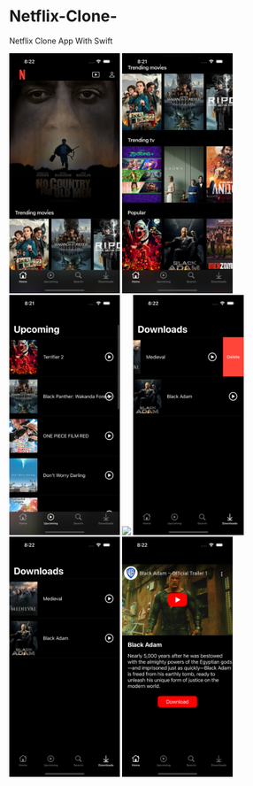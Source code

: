 # Netflix-Clone-
Netflix Clone App With Swift





<p float="left">
  
   <img src="https://github.com/ElifYu/Netflix-Clone-/blob/main/Netflix%20Clone/Assets.xcassets/image2.imageset/image2.png" width="200" />
   <img src="https://github.com/ElifYu/Netflix-Clone-/blob/main/Netflix%20Clone/Assets.xcassets/image3.imageset/image3.png" width="200" />
   <img src="https://github.com/ElifYu/Netflix-Clone-/blob/main/Netflix%20Clone/Assets.xcassets/image4.imageset/image4.png" width="200" />
   <img src="https://github.com/ElifYu/Netflix-Clone-/blob/main/Netflix%20Clone/Assets.xcassets/image5.imageset/image5.png" width="200" />
   <img src="https://github.com/ElifYu/Netflix-Clone-/blob/main/Netflix%20Clone/Assets.xcassets/image6.imageset/image6.png" width="200" />
   <img src="https://github.com/ElifYu/Netflix-Clone-/blob/main/Netflix%20Clone/Assets.xcassets/image7.imageset/image7.png" width="200" />
   <img src="https://github.com/ElifYu/Netflix-Clone-/blob/main/Netflix%20Clone/Assets.xcassets/image8.imageset/image8.png" width="200" />
</p>
